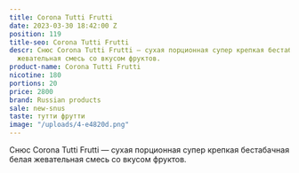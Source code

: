 ```yaml
---
title: Corona Tutti Frutti
date: 2023-03-30 18:42:00 Z
position: 119
title-seo: Corona Tutti Frutti
descr: Снюс Corona Tutti Frutti — сухая порционная супер крепкая бестабачная белая
  жевательная смесь со вкусом фруктов.
product-name: Corona Tutti Frutti
nicotine: 180
portions: 20
price: 2800
brand: Russian products
sale: new-snus
taste: тутти фрутти
image: "/uploads/4-e4820d.png"
---
```


Снюс Corona Tutti Frutti — сухая порционная супер крепкая бестабачная белая жевательная смесь со вкусом фруктов.